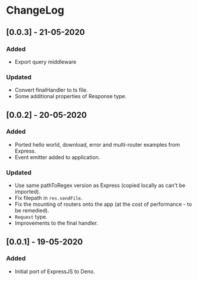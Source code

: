 # ChangeLog

## [0.0.3] - 21-05-2020

### Added

- Export query middleware

### Updated

- Convert finalHandler to ts file.
- Some additional properties of Response type.

## [0.0.2] - 20-05-2020

### Added

- Ported hello world, download, error and multi-router examples from Express.
- Event emitter added to application.

### Updated

- Use same pathToRegex version as Express (copied locally as can't be imported).
- Fix filepath in `res.sendFile`.
- Fix the mounting of routers onto the app (at the cost of performance - to be remedied).
- `Request` type.
- Improvements to the final handler.

## [0.0.1] - 19-05-2020

### Added

- Initial port of ExpressJS to Deno.
